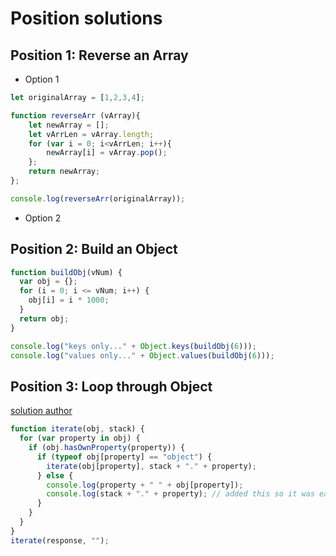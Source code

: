 # Position solutions

## Position 1: Reverse an Array

- Option 1
```javascript
let originalArray = [1,2,3,4];

function reverseArr (vArray){
    let newArray = [];
    let vArrLen = vArray.length;
    for (var i = 0; i<vArrLen; i++){
        newArray[i] = vArray.pop();
    };
    return newArray;
};

console.log(reverseArr(originalArray));
```

- Option 2

## Position 2: Build an Object

```javascript
function buildObj(vNum) {
  var obj = {};
  for (i = 0; i <= vNum; i++) {
    obj[i] = i * 1000;
  }
  return obj;
}

console.log("keys only..." + Object.keys(buildObj(6)));
console.log("values only..." + Object.values(buildObj(6)));
```

## Position 3: Loop through Object

[solution author](https://stackoverflow.com/questions/15690706/recursively-looping-through-an-object-to-build-a-property-list)

```javascript
function iterate(obj, stack) {
  for (var property in obj) {
    if (obj.hasOwnProperty(property)) {
      if (typeof obj[property] == "object") {
        iterate(obj[property], stack + "." + property);
      } else {
        console.log(property + " " + obj[property]);
        console.log(stack + "." + property); // added this so it was easier to read.
      }
    }
  }
}
iterate(response, "");
```

